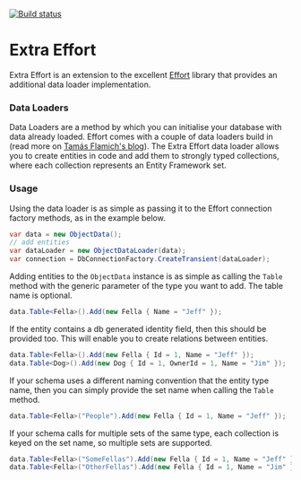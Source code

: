 [![Build status](https://ci.appveyor.com/api/projects/status/nmnb8cobvp6t5w7u?svg=true)](https://ci.appveyor.com/project/christophano/effort-extra)

# Extra Effort
Extra Effort is an extension to the excellent [Effort](https://github.com/tamasflamich/effort) library that provides an additional data loader implementation.


### Data Loaders
Data Loaders are a method by which you can initialise your database with data already loaded.
Effort comes with a couple of data loaders build in (read more on [Tamás Flamich's blog](https://tflamichblog.wordpress.com/2013/01/22/data-loaders-in-effort/)).
The Extra Effort data loader allows you to create entities in code and add them to strongly typed collections, where each collection represents an Entity Framework set.

### Usage
Using the data loader is as simple as passing it to the Effort connection factory methods, as in the example below.
```csharp
var data = new ObjectData();
// add entities
var dataLoader = new ObjectDataLoader(data);
var connection = DbConnectionFactory.CreateTransient(dataLoader);
```

Adding entities to the `ObjectData` instance is as simple as calling the `Table` method with the generic parameter of the type you want to add. The table name is optional.
```csharp
data.Table<Fella>().Add(new Fella { Name = "Jeff" });
```

If the entity contains a db generated identity field, then this should be provided too. This will enable you to create relations between entities.
```csharp
data.Table<Fella>().Add(new Fella { Id = 1, Name = "Jeff" });
data.Table<Dog>().Add(new Dog { Id = 1, OwnerId = 1, Name = "Jim" });
```

If your schema uses a different naming convention that the entity type name, then you can simply provide the set name when calling the `Table` method.
```csharp
data.Table<Fella>("People").Add(new Fella { Id = 1, Name = "Jeff" });
```

If your schema calls for multiple sets of the same type, each collection is keyed on the set name, so multiple sets are supported.
```csharp
data.Table<Fella>("SomeFellas").Add(new Fella { Id = 1, Name = "Jeff" });
data.Table<Fella>("OtherFellas").Add(new Fella { Id = 1, Name = "Jim" });
```
